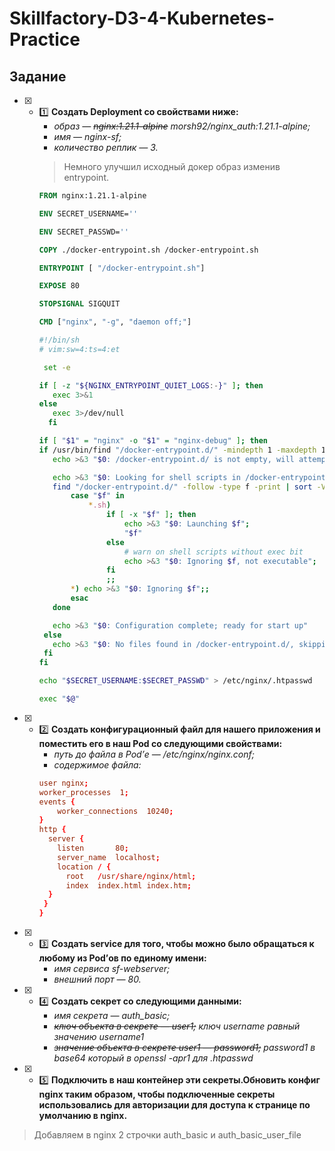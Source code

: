 # Skillfactory-D3-4-Kubernetes-Practice

## Задание

* [x] - :one: **Создать Deployment со свойствами ниже:**
      - *образ — ~~nginx:1.21.1-alpine~~ morsh92/nginx_auth:1.21.1-alpine;*
      - *имя — nginx-sf;*
      - *количество реплик — 3.*
      > Немного улучшил исходный докер образ изменив entrypoint.
      ```Dockerfile
      FROM nginx:1.21.1-alpine

      ENV SECRET_USERNAME=''

      ENV SECRET_PASSWD=''

      COPY ./docker-entrypoint.sh /docker-entrypoint.sh

      ENTRYPOINT [ "/docker-entrypoint.sh"]

      EXPOSE 80

      STOPSIGNAL SIGQUIT

      CMD ["nginx", "-g", "daemon off;"]
      ```
      ```sh
      #!/bin/sh
      # vim:sw=4:ts=4:et

       set -e

      if [ -z "${NGINX_ENTRYPOINT_QUIET_LOGS:-}" ]; then
         exec 3>&1
      else
         exec 3>/dev/null
        fi

      if [ "$1" = "nginx" -o "$1" = "nginx-debug" ]; then
      if /usr/bin/find "/docker-entrypoint.d/" -mindepth 1 -maxdepth 1 -type f -print -quit 2>/dev/null | read v; then
         echo >&3 "$0: /docker-entrypoint.d/ is not empty, will attempt to perform configuration"

         echo >&3 "$0: Looking for shell scripts in /docker-entrypoint.d/"
         find "/docker-entrypoint.d/" -follow -type f -print | sort -V | while read -r f; do
             case "$f" in
                 *.sh)
                     if [ -x "$f" ]; then
                         echo >&3 "$0: Launching $f";
                         "$f"
                     else
                         # warn on shell scripts without exec bit
                         echo >&3 "$0: Ignoring $f, not executable";
                     fi
                     ;;
             *) echo >&3 "$0: Ignoring $f";;
             esac
         done

         echo >&3 "$0: Configuration complete; ready for start up"
       else
         echo >&3 "$0: No files found in /docker-entrypoint.d/, skipping configuration"
       fi
      fi

      echo "$SECRET_USERNAME:$SECRET_PASSWD" > /etc/nginx/.htpasswd

      exec "$@"
      ```

* [x] - :two: **Создать конфигурационный файл для нашего приложения и поместить его в наш Pod со следующими свойствами:**
      - *путь до файла в Pod’е — /etc/nginx/nginx.conf;*
      - *содержимое файла:*
      ```conf
      user nginx;
      worker_processes  1;
      events {
          worker_connections  10240;
      }
      http {
        server {
          listen       80;
          server_name  localhost;
          location / {
            root   /usr/share/nginx/html;
            index  index.html index.htm;
        }
       }
      }
      ```

* [x] - :three: **Создать service для того, чтобы можно было обращаться к любому из Pod’ов по единому имени:**
      - *имя сервиса sf-webserver;*
      - *внешний порт — 80.*

* [x] - :four: **Создать секрет со следующими данными:**
      - *имя секрета — auth_basic;*
      - *~~ключ объекта в секрете — ~~user1~~;~~ ключ username равный значению username1*
      - *~~значение объекта в секрете user1 — password1;~~ password1 в base64 который в openssl -apr1 для .htpasswd*

* [x] - :five: **Подключить в наш контейнер эти секреты.Обновить конфиг nginx таким образом, чтобы подключенные секреты использовались для авторизации для доступа к странице по умолчанию в nginx.**

> Добавляем в nginx 2 строчки auth_basic и auth_basic_user_file
    

